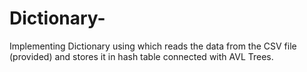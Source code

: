 # Dictionary-
Implementing Dictionary using which reads the data from the CSV file (provided) and stores it in hash table connected with AVL Trees.
